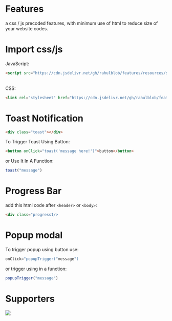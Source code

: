 # Features
a css / js precoded features, with minimum use of html to reduce size of your website codes.
# Import css/js
JavaScript:<br>
```html
<script src="https://cdn.jsdelivr.net/gh/rahulblob/features/resources/script.v1.1.js"></script>
```
<br>
CSS:
<br>

```html
<link rel="stylesheet" href="https://cdn.jsdelivr.net/gh/rahulblob/features/resources/style.v1.1css"/>
```

# Toast Notification

```html
<div class="toast"></div>
```
To Trigger Toast Using Button:
```html
<button onClick="toast('message here!')">button</button>
```
or Use It In A Function:
```js
toast("message")
```

# Progress Bar
add this html code after ```<header>``` or ```<body>```:
```html
<div class="progress1/>
```
# Popup modal
To trigger popup using button use:
```js
onClick="popupTrigger("message")
```
or trigger using in a function:
```js
popupTrigger("message")
```

# Supporters
<a href="https://www.buymeacoffee.com/coffeeforahul"><img src="https://img.buymeacoffee.com/button-api/?text=Buy me a coffee&emoji=&slug=coffeeforahul&button_colour=5F7FFF&font_colour=ffffff&font_family=Comic&outline_colour=000000&coffee_colour=FFDD00" /></a>
